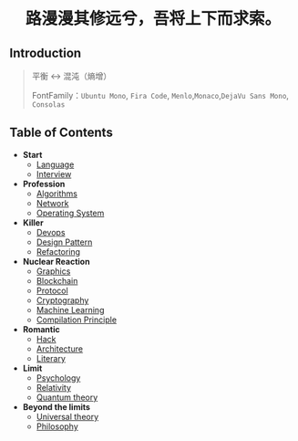 <h1 style="text-align:center"> 路漫漫其修远兮，吾将上下而求索。</h1>

## Introduction

> 平衡 ↔ 混沌（熵增）
>
> FontFamily：`Ubuntu Mono`, `Fira Code`, `Menlo`,`Monaco`,`DejaVu Sans Mono`, `Consolas`



## Table of Contents

+ **Start**
  + [Language]()
  + [Interview]()
+ **Profession**
  + [Algorithms](/docs/Profession/Algorithms/Main.md)
  + [Network](/docs/Profession/Network/Main.md)
  + [Operating System](/docs/Profession/System/Main.md)
+ **Killer**
  + [Devops](/docs/Killer/Devops/Main.md)
  + [Design Pattern](/docs/Killer/DesignPattern/DesignPatterns.md)
  + [Refactoring](/docs/Killer/Refactoring/Refactoring.md)
+ **Nuclear Reaction**
  + [Graphics]()
  + [Blockchain]()
  + [Protocol]()
  + [Cryptography]()
  + [Machine Learning]()
  + [Compilation Principle]()
+ **Romantic**
  + [Hack](/docs/Romantic/Hack/Main.md)
  + [Architecture](/docs/Romantic/Architecture/Main.md)
  + [Literary](/docs/Romantic/Literary/Main.md)
+ **Limit**
  + [Psychology](/docs/Limit/Psychology/main.md)
  + [Relativity]()
  + [Quantum theory]()
+ **Beyond the limits**
  + [Universal theory]()
  + [Philosophy]()

